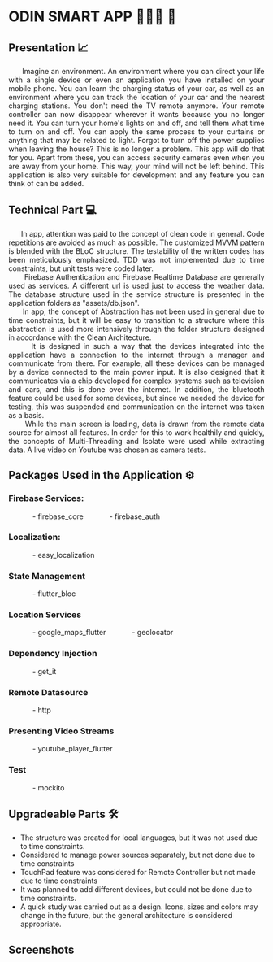 # ODIN SMART APP 🧑🏽‍💻 📱

## Presentation 📈
<p align="justify">&nbsp;&nbsp;&nbsp;&nbsp;&nbsp;&nbsp;Imagine an environment. An environment where you can direct your life with a single device or even an application you have installed on your mobile phone. You can learn the charging status of your car, as well as an environment where you can track the location of your car and the nearest charging stations. You don't need the TV remote anymore. Your remote controller can now disappear wherever it wants because you no longer need it. You can turn your home's lights on and off, and tell them what time to turn on and off. You can apply the same process to your curtains or anything that may be related to light. Forgot to turn off the power supplies when leaving the house? This is no longer a problem. This app will do that for you. Apart from these, you can access security cameras even when you are away from your home. This way, your mind will not be left behind. This application is also very suitable for development and any feature you can think of can be added.</p>

## Technical Part 💻 
<p align="justify">&nbsp;&nbsp;&nbsp;&nbsp;&nbsp;&nbsp;In app, attention was paid to the concept of clean code in general. Code repetitions are avoided as much as possible. The customized MVVM pattern is blended with the BLoC structure. The testability of the written codes has been meticulously emphasized. TDD was not implemented due to time constraints, but unit tests were coded later. 
<br />&nbsp;&nbsp;&nbsp;&nbsp;&nbsp;&nbsp;Firebase Authentication and Firebase Realtime Database are generally used as services. A different url is used just to access the weather data. The database structure used in the service structure is presented in the application folders as "assets/db.json". 
<br />&nbsp;&nbsp;&nbsp;&nbsp;&nbsp;&nbsp;In app, the concept of Abstraction has not been used in general due to time constraints, but it will be easy to transition to a structure where this abstraction is used more intensively through the folder structure designed in accordance with the Clean Architecture. 
<br />&nbsp;&nbsp;&nbsp;&nbsp;&nbsp;&nbsp;It is designed in such a way that the devices integrated into the application have a connection to the internet through a manager and communicate from there. For example, all these devices can be managed by a device connected to the main power input. It is also designed that it communicates via a chip developed for complex systems such as television and cars, and this is done over the internet. In addition, the bluetooth feature could be used for some devices, but since we needed the device for testing, this was suspended and communication on the internet was taken as a basis. 
<br />&nbsp;&nbsp;&nbsp;&nbsp;&nbsp;&nbsp;While the main screen is loading, data is drawn from the remote data source for almost all features. In order for this to work healthily and quickly, the concepts of Multi-Threading and Isolate were used while extracting data. A live video on Youtube was chosen as camera tests.</p>

## Packages Used in the Application ⚙️

### Firebase Services:
&nbsp;&nbsp;&nbsp;&nbsp;&nbsp;&nbsp;&nbsp;&nbsp;&nbsp;&nbsp;&nbsp;&nbsp;- firebase_core
&nbsp;&nbsp;&nbsp;&nbsp;&nbsp;&nbsp;&nbsp;&nbsp;&nbsp;&nbsp;&nbsp;&nbsp;- firebase_auth
### Localization:
&nbsp;&nbsp;&nbsp;&nbsp;&nbsp;&nbsp;&nbsp;&nbsp;&nbsp;&nbsp;&nbsp;&nbsp;- easy_localization
### State Management
&nbsp;&nbsp;&nbsp;&nbsp;&nbsp;&nbsp;&nbsp;&nbsp;&nbsp;&nbsp;&nbsp;&nbsp;- flutter_bloc
### Location Services
&nbsp;&nbsp;&nbsp;&nbsp;&nbsp;&nbsp;&nbsp;&nbsp;&nbsp;&nbsp;&nbsp;&nbsp;- google_maps_flutter
&nbsp;&nbsp;&nbsp;&nbsp;&nbsp;&nbsp;&nbsp;&nbsp;&nbsp;&nbsp;&nbsp;&nbsp;- geolocator
### Dependency Injection
&nbsp;&nbsp;&nbsp;&nbsp;&nbsp;&nbsp;&nbsp;&nbsp;&nbsp;&nbsp;&nbsp;&nbsp;- get_it
### Remote Datasource
&nbsp;&nbsp;&nbsp;&nbsp;&nbsp;&nbsp;&nbsp;&nbsp;&nbsp;&nbsp;&nbsp;&nbsp;- http
### Presenting Video Streams
&nbsp;&nbsp;&nbsp;&nbsp;&nbsp;&nbsp;&nbsp;&nbsp;&nbsp;&nbsp;&nbsp;&nbsp;- youtube_player_flutter
### Test
&nbsp;&nbsp;&nbsp;&nbsp;&nbsp;&nbsp;&nbsp;&nbsp;&nbsp;&nbsp;&nbsp;&nbsp;- mockito

## Upgradeable Parts 🛠

- The structure was created for local languages, but it was not used due to time constraints.
- Considered to manage power sources separately, but not done due to time constraints
- TouchPad feature was considered for Remote Controller but not made due to time constraints
- It was planned to add different devices, but could not be done due to time constraints.
- A quick study was carried out as a design. Icons, sizes and colors may change in the future, but the general architecture is considered appropriate.


## Screenshots
